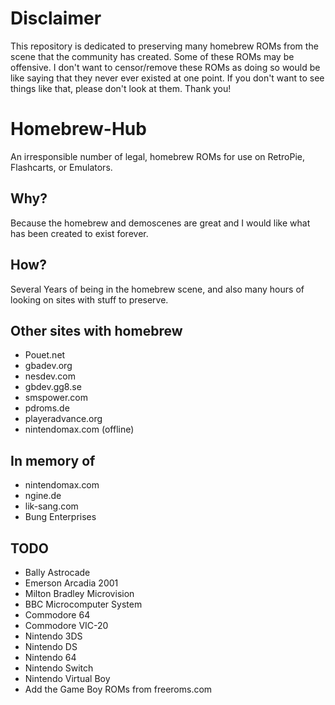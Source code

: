 # Disclaimer
This repository is dedicated to preserving many homebrew ROMs from the scene that the community has created.
Some of these ROMs may be offensive. I don't want to censor/remove these ROMs as doing so would be like saying that they 
never ever existed at one point. If you don't want to see things like that, please don't look at them. Thank you!

# Homebrew-Hub
An irresponsible number of legal, homebrew ROMs for use on RetroPie, Flashcarts, or Emulators.

## Why?
Because the homebrew and demoscenes are great and I would like what has been created to exist forever. 

## How?
Several Years of being in the homebrew scene, and also many hours of looking on sites with stuff to preserve.

## Other sites with homebrew
- Pouet.net
- gbadev.org
- nesdev.com
- gbdev.gg8.se
- smspower.com
- pdroms.de
- playeradvance.org
- nintendomax.com (offline)

## In memory of
- nintendomax.com
- ngine.de
- lik-sang.com
- Bung Enterprises

## TODO
- Bally Astrocade
- Emerson Arcadia 2001
- Milton Bradley Microvision
- BBC Microcomputer System
- Commodore 64
- Commodore VIC-20
- Nintendo 3DS
- Nintendo DS
- Nintendo 64
- Nintendo Switch
- Nintendo Virtual Boy
- Add the Game Boy ROMs from freeroms.com
